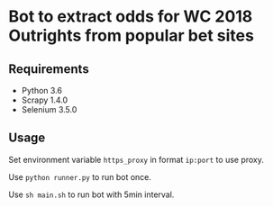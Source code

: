 # Bot to extract odds for WC 2018 Outrights from popular bet sites

## Requirements
* Python 3.6
* Scrapy 1.4.0
* Selenium 3.5.0

## Usage

Set environment variable `https_proxy` in format `ip:port` to use proxy.

Use `python runner.py` to run bot once.

Use `sh main.sh` to run bot with 5min interval.